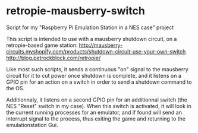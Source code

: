retropie-mausberry-switch
=========================

Script for my "Raspberry Pi Emulation Station in a NES case" project

This script is intended to use with a mausberry shutdown circuit, on a retropie-based game station:
http://mausberry-circuits.myshopify.com/products/shutdown-circuit-use-your-own-switch
http://blog.petrockblock.com/retropie/

Like most such scripts, it sends a continuous "on" signal to the mausberry circuit for it to cut power once shutdown is complete, and it listens on a GPIO pin for an action on a switch in order to send a shutdown command to the OS.

Additionnaly, it listens on a second GPIO pin for an additionnal switch (the NES "Reset" switch in my case).
When this switch is activated, it will look in the current running processes for an emulator, and if found will send an interrupt signal to the process, thus exiting the game and returning to the emulationstation Gui.